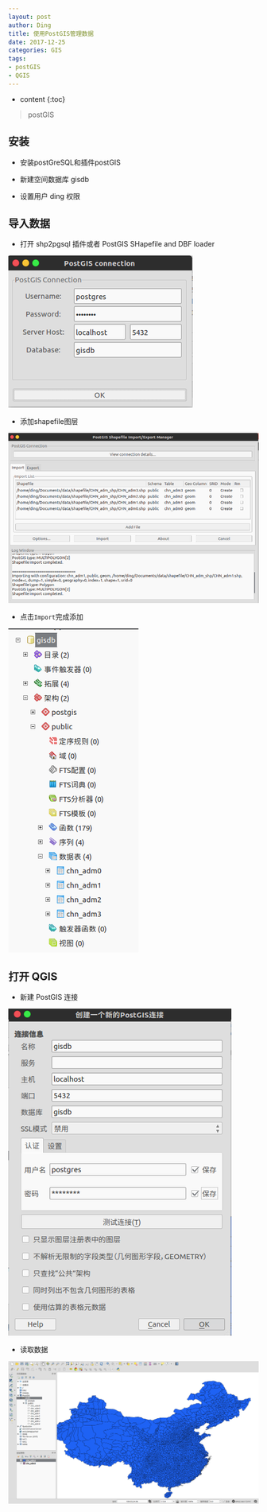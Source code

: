 ```yaml
---
layout: post
author: Ding
title: 使用PostGIS管理数据
date: 2017-12-25
categories: GIS
tags:
- postGIS
- QGIS
---
```


* content
{:toc}

> postGIS






## 安装

+ 安装postGreSQL和插件postGIS


+ 新建空间数据库 gisdb
+ 设置用户 ding 权限


## 导入数据

+ 打开 shp2pgsql 插件或者 PostGIS SHapefile and DBF loader

![shp2pgsql_connect](/images/postgis/shp2pgsql_connect.png)

+ 添加shapefile图层

![shp2pgsql](/images/postgis/shp2pgsql.png)

+ 点击`Import`完成添加

![pgadmin](/images/postgis/show_in_pgadmin.png)

## 打开 QGIS

+ 新建 PostGIS 连接

![qgis_connect](/images/postgis/qgis_connect.png)

+ 读取数据

![show_data](/images/postgis/show_data.png)
